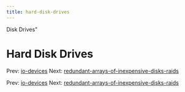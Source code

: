 ```yaml
---
title: hard-disk-drives
---
```


Disk Drives"

# Hard Disk Drives

Prev: [io-devices](io-devices.md) Next:
[redundant-arrays-of-inexpensive-disks-raids](redundant-arrays-of-inexpensive-disks-raids.md)

Prev: [io-devices](io-devices.md) Next:
[redundant-arrays-of-inexpensive-disks-raids](redundant-arrays-of-inexpensive-disks-raids.md)
